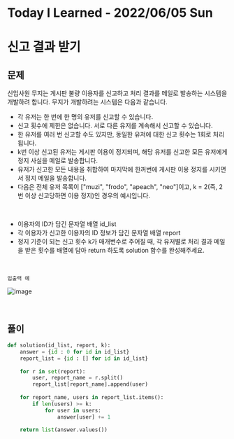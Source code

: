 # Today I Learned - 2022/06/05 Sun

# 신고 결과 받기
## 문제
신입사원 무지는 게시판 불량 이용자를 신고하고 처리 결과를 메일로 발송하는 시스템을 개발하려 합니다. 무지가 개발하려는 시스템은 다음과 같습니다.
<br>

- 각 유저는 한 번에 한 명의 유저를 신고할 수 있습니다.
- 신고 횟수에 제한은 없습니다. 서로 다른 유저를 계속해서 신고할 수 있습니다.
- 한 유저를 여러 번 신고할 수도 있지만, 동일한 유저에 대한 신고 횟수는 1회로 처리됩니다.
- k번 이상 신고된 유저는 게시판 이용이 정지되며, 해당 유저를 신고한 모든 유저에게 정지 사실을 메일로 발송합니다.
- 유저가 신고한 모든 내용을 취합하여 마지막에 한꺼번에 게시판 이용 정지를 시키면서 정지 메일을 발송합니다.
- 다음은 전체 유저 목록이 ["muzi", "frodo", "apeach", "neo"]이고, k = 2(즉, 2번 이상 신고당하면 이용 정지)인 경우의 예시입니다.

<br>

- 이용자의 ID가 담긴 문자열 배열 id_list
- 각 이용자가 신고한 이용자의 ID 정보가 담긴 문자열 배열 report
- 정지 기준이 되는 신고 횟수 k가 매개변수로 주어질 때, 각 유저별로 처리 결과 메일을 받은 횟수를 배열에 담아 return 하도록 solution 함수를 완성해주세요.

<br>

`입출력 예`
<br>

![image](https://user-images.githubusercontent.com/100760303/172047967-503b2675-04df-49c9-88dc-dbc7d374a5ba.png)

<br>

## 풀이
```python
def solution(id_list, report, k):
    answer = {id : 0 for id in id_list}
    report_list = {id : [] for id in id_list}
    
    for r in set(report):
        user, report_name = r.split()
        report_list[report_name].append(user)
    
    for report_name, users in report_list.items():
        if len(users) >= k:
            for user in users:
                answer[user] += 1
                
    return list(answer.values())
```
